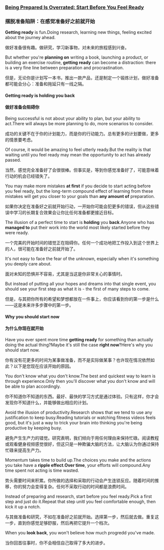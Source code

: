 ### [Being Prepared Is Overrated: Start Before You Feel Ready](https://web.shanbay.com/reading/web-news/articles/eaomp)
### 摆脱准备陷阱：在感觉准备好之前就开始

**Getting ready** is fun.Doing research, learning new things, feeling excited about the journey ahead.

做好准备很有趣。做研究，学习新事物，对未来的旅程感到兴奋。

But whether you're **planning on** writing a book, launching a product, or building an exercise routine, **getting ready** can become a distraction: there is a very fine line between preparation and procrastination.

但是，无论你是计划写一本书，推出一款产品，还是制定一个锻炼计划，做好准备都可能会分心：准备和拖延只有一线之隔。

#### Getting ready is holding you back

#### 做好准备会阻碍你

Being successful is not about your ability to plan, but your ability to act.There will always be more planning to do, more scenarios to consider.

成功的关键不在于你的计划能力，而是你的行动能力。总有更多的计划要做，更多的情景要考虑。

Of course, it would be amazing to feel utterly ready.But the reality is that waiting until you feel ready may mean the opportunity to act has already passed.

当然，感觉完全准备好了会很很棒。但事实是，等到你感觉准备好了，可能意味着行动的机会已经错失了。

You may make more mistakes **at first** if you decide to start acting before you feel ready, but the long-term compound effect of learning from these mistakes will get you closer to your goals than **any amount of** preparation.

如果你决定在准备好之前就开始行动，一开始你可能会犯更多的错误，但从这些错误中学习的长期复合效果会让你比任何准备都更接近目标。

The illusion of a perfect time to start is **holding** you **back**.Anyone who has **managed to** put their work into the world most likely started before they were ready.

一个完美的开始时间的错觉正在阻碍你。任何一个成功地把工作投入到这个世界上的人，很可能在准备好之前就开始了。

It's not easy to face the fear of the unknown, especially when it's something you deeply care about.

面对未知的恐惧并不容易，尤其是当这是你非常关心的事情时。

But instead of putting all your hopes and dreams into that single event, you should see your first step as what it is - the first of many steps to come.

但是，与其把你所有的希望和梦想都放在一件事上，你应该看到你的第一步是什么——这是未来许多步骤中的第一步。

#### Why you should start now

#### 为什么你现在就开始

Have you ever spent more time **getting ready** for something than actually doing the actual thing?Maybe it's still the case **right now**?Here's why you should start now.

你有没有花更多的时间为某事做准备，而不是实际做某事？也许现在情况依然如此？以下是您现在应该开始的原因。

You don't know what you don't know.The best and quickest way to learn is through experience.Only then you'll discover what you don't know and will be able to plan accordingly.

你不知道你不知道的东西。最好、最快的学习方式是通过体验。只有这样，你才会发现你不知道什么，并能够做出相应的计划。

Avoid the illusion of productivity.Research shows that we tend to use any justification to keep busy.Reading tutorials or watching fitness videos feels good, but it's just a way to trick your brain into thinking you're being productive by keeping busy.

避免产生生产力的错觉。研究表明，我们倾向于用任何理由来保持忙碌。阅读教程或观看健身视频感觉很好，但这只是一种欺骗大脑的方法，让大脑认为你通过保持忙碌来提高生产力。

Momentum takes time to build up.The choices you make and the actions you take have a **ripple effect**.**Over time**, your efforts will compound.Any time spent not acting is time wasted.

势头需要时间来积累。你所做的选择和采取的行动会产生连锁反应。随着时间的推移，你的努力会变得复杂。任何不采取行动的时间都是浪费时间。

Instead of preparing and research, start before you feel ready.Pick a first step and just do it.Repeat that step unitl you feel comfortable enough, then kick it up a notch.

与其做准备和研究，不如在准备好之前就开始。选择第一步，然后就去做。重复这一步，直到你感觉足够舒服，然后再把它提升一个档次。

When you **look back**, you won't believe how much progredd you've made.

当你回首往事时，你不会相信自己取得了多大的进步。
